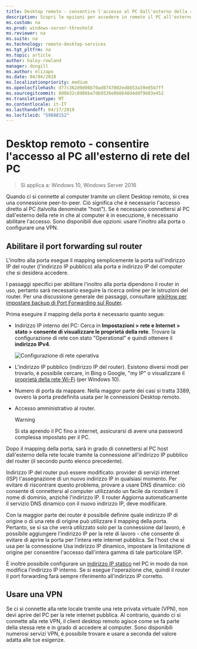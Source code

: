 ```yaml
---
title: Desktop remoto - consentire l'accesso al PC dall'esterno della rete
description: Scopri le opzioni per accedere in remoto il PC all'esterno di rete del computer
ms.custom: na
ms.prod: windows-server-threshold
ms.reviewer: na
ms.suite: na
ms.technology: remote-desktop-services
ms.tgt_pltfrm: na
ms.topic: article
author: haley-rowland
manager: dongill
ms.author: elizapo
ms.date: 04/04/2018
ms.localizationpriority: medium
ms.openlocfilehash: d77c362d9d06b70ad0747002ed8853a39e05b7ff
ms.sourcegitcommit: 0d0b32c8986ba7db9536e0b8648d4ddf9b03e452
ms.translationtype: MT
ms.contentlocale: it-IT
ms.lasthandoff: 04/17/2019
ms.locfileid: "59888152"
---
```

# <a name="remote-desktop---allow-access-to-your-pc-from-outside-your-pcs-network"></a>Desktop remoto - consentire l'accesso al PC all'esterno di rete del PC

>Si applica a: Windows 10,  Windows Server 2016

Quando ci si connette al computer tramite un client Desktop remoto, si crea una connessione peer-to-peer. Ciò significa che è necessario l'accesso diretto al PC (talvolta denominate "host"). Se è necessario connettersi al PC dall'esterno della rete in che al computer è in esecuzione, è necessario abilitare l'accesso. Sono disponibili due opzioni: usare l'inoltro alla porta o configurare una VPN.

## <a name="enable-port-forwarding-on-your-router"></a>Abilitare il port forwarding sul router

L'inoltro alla porta esegue il mapping semplicemente la porta sull'indirizzo IP del router (l'indirizzo IP pubblico) alla porta e indirizzo IP del computer che si desidera accedere. 

I passaggi specifici per abilitare l'inoltro alla porta dipendono il router in uso, pertanto sarà necessario eseguire la ricerca online per le istruzioni del router. Per una discussione generale dei passaggi, consultare [wikiHow per impostare backup di Port Forwarding sul Router](https://www.wikihow.com/Set-Up-Port-Forwarding-on-a-Router).

Prima eseguire il mapping della porta è necessario quanto segue:

- Indirizzo IP interno del PC: Cerca in **Impostazioni > rete e Internet > stato > consente di visualizzare le proprietà della rete**. Trovare la configurazione di rete con stato "Operational" e quindi ottenere il **indirizzo IPv4**.

   ![Configurazione di rete operativa](../media/rdclient-operational-network.png)

- L'indirizzo IP pubblico (indirizzo IP del router). Esistono diversi modi per trovarlo, è possibile cercare, in Bing o Google, "my IP" o visualizzare il [proprietà della rete Wi-Fi](https://binged.it/2Gwob34) (per Windows 10).
- Numero di porta da mappare. Nella maggior parte dei casi si tratta 3389, ovvero la porta predefinita usata per le connessioni Desktop remoto.
- Accesso amministrativo al router.  

   >[!WARNING]
   > Si sta aprendo il PC fino a internet, assicurarsi di avere una password complessa impostato per il PC.

Dopo il mapping della porta, sarà in grado di connettersi al PC host dall'esterno della rete locale tramite la connessione all'indirizzo IP pubblico del router (il secondo punto elenco precedente).

Indirizzo IP del router può essere modificato: provider di servizi internet (ISP) l'assegnazione di un nuovo indirizzo IP in qualsiasi momento. Per evitare di riscontrare questo problema, provare a usare DNS dinamico: ciò consente di connettersi al computer utilizzando un facile da ricordare il nome di dominio, anziché l'indirizzo IP. Il router Aggiorna automaticamente il servizio DNS dinamico con il nuovo indirizzo IP, deve modificare.

Con la maggior parte dei router è possibile definire quale indirizzo IP di origine o di una rete di origine può utilizzare il mapping della porta. Pertanto, se si sa che verrà utilizzato solo per la connessione dal lavoro, è possibile aggiungere l'indirizzo IP per la rete di lavoro - che consente di evitare di aprire la porta per l'intera rete internet pubblica. Se l'host che si usa per la connessione Usa indirizzo IP dinamico, impostare la limitazione di origine per consentire l'accesso dall'intera gamma di tale particolare ISP.

È inoltre possibile configurare un [indirizzo IP statico](/windows-hardware/customize/mobile/mcsf/enable-static-ip) nel PC in modo da non modifica l'indirizzo IP interno. Se si esegue l'operazione che, quindi il router il port forwarding farà sempre riferimento all'indirizzo IP corretto.


## <a name="use-a-vpn"></a>Usare una VPN

Se ci si connette alla rete locale tramite una rete privata virtuale (VPN), non devi aprire del PC per la rete internet pubblica. Al contrario, quando ci si connette alla rete VPN, il client desktop remoto agisce come se fa parte della stessa rete e in grado di accedere al computer. Sono disponibili numerosi servizi VPN, è possibile trovare e usare a seconda del valore adatta alle tue esigenze.